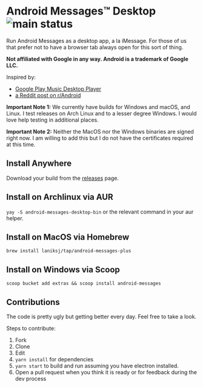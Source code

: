 # Android Messages™ Desktop ![main status](https://github.com/LanikSJ/android-messages-desktop/actions/workflows/main.yml/badge.svg)

Run Android Messages as a desktop app, a la iMessage. For those of us that prefer not to have a browser tab always open for this sort of thing.

**Not affiliated with Google in any way. Android is a trademark of Google LLC.**

Inspired by:

- [Google Play Music Desktop Player](https://github.com/MarshallOfSound/Google-Play-Music-Desktop-Player-UNOFFICIAL-)
- [a Reddit post on r/Android](https://www.reddit.com/r/Android/comments/8shv6q/web_messages/e106a8r/)

**Important Note 1:** We currently have builds for Windows and macOS, and Linux. I test releases on Arch Linux and to a lesser degree Windows. I would love help testing in additional places.

**Important Note 2:** Neither the MacOS nor the Windows binaries are signed right now. I am willing to add this but I do not have the certificates required at this time.

## Install Anywhere

Download your build from the [releases](https://github.com/LanikSJ/android-messages-desktop/releases/latest) page.

## Install on Archlinux via AUR

`yay -S android-messages-desktop-bin` or the relevant command in your aur helper.

## Install on MacOS via Homebrew

`brew install laniksj/tap/android-messages-plus`

## Install on Windows via Scoop

`scoop bucket add extras && scoop install android-messages`

## Contributions

The code is pretty ugly but getting better every day. Feel free to take a look.

Steps to contribute:

1. Fork
2. Clone
3. Edit
4. `yarn install` for dependencies
5. `yarn start` to build and run assuming you have electron installed.
6. Open a pull request when you think it is ready or for feedback during the dev process
